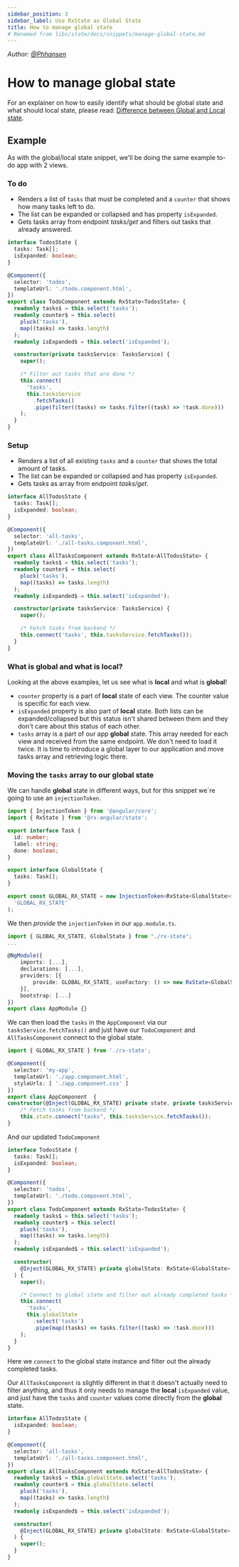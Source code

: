 ```yaml
---
sidebar_position: 3
sidebar_label: Use RxState as Global State
title: How to manage global state
# Renamed from libs/state/docs/snippets/manage-global-state.md
---
```


_Author: [@Phhansen](https://github.com/Phhansen)_

# How to manage global state

For an explainer on how to easily identify what should be global state and what should local state, please read: [Difference between Global and Local state](./determine-state-type.md).

## Example

As with the global/local state snippet, we'll be doing the same example to-do app with 2 views.

### To do

- Renders a list of `tasks` that must be completed and a `counter` that shows how many tasks left to do.
- The list can be expanded or collapsed and has property `isExpanded`.
- Gets tasks array from endpoint _tasks/get_ and filters out tasks that already answered.

```typescript
interface TodosState {
  tasks: Task[];
  isExpanded: boolean;
}

@Component({
  selector: 'todos',
  templateUrl: './todo.component.html',
})
export class TodoComponent extends RxState<TodosState> {
  readonly tasks$ = this.select('tasks');
  readonly counter$ = this.select(
    pluck('tasks'),
    map((tasks) => tasks.length)
  );
  readonly isExpanded$ = this.select('isExpanded');

  constructor(private tasksService: TasksService) {
    super();

    /* Filter out tasks that are done */
    this.connect(
      'tasks',
      this.tasksService
        .fetchTasks()
        .pipe(filter((tasks) => tasks.filter((task) => !task.done)))
    );
  }
}
```

### Setup

- Renders a list of all existing `tasks` and a `counter` that shows the total amount of tasks.
- The list can be expanded or collapsed and has property `isExpanded`.
- Gets tasks as array from endpoint _tasks/get_.

```typescript
interface AllTodosState {
  tasks: Task[];
  isExpanded: boolean;
}

@Component({
  selector: 'all-tasks',
  templateUrl: './all-tasks.component.html',
})
export class AllTasksComponent extends RxState<AllTodosState> {
  readonly tasks$ = this.select('tasks');
  readonly counter$ = this.select(
    pluck('tasks'),
    map((tasks) => tasks.length)
  );
  readonly isExpanded$ = this.select('isExpanded');

  constructor(private tasksService: TasksService) {
    super();

    /* Fetch tasks from backend */
    this.connect('tasks', this.tasksService.fetchTasks());
  }
}
```

### What is global and what is local?

Looking at the above examples, let us see what is **local** and what is **global**!

- `counter` property is a part of **local** state of each view. The counter value is specific for each view.
- `isExpanded` property is also part of **local** state. Both lists can be expanded/collapsed but this status isn't shared between them and they don't care about this status of each other.
- `tasks` array is a part of our app **global** state. This array needed for each view and received from the same endpoint. We don't need to load it twice. It is time to introduce a global layer to our application and move tasks array and retrieving logic there.

### Moving the `tasks` array to our **global** state

We can handle **global** state in different ways, but for this snippet we´re going to use an `injectionToken`.

```typescript
import { InjectionToken } from '@angular/core';
import { RxState } from '@rx-angular/state';

export interface Task {
  id: number;
  label: string;
  done: boolean;
}

export interface GlobalState {
  tasks: Task[];
}

export const GLOBAL_RX_STATE = new InjectionToken<RxState<GlobalState>>(
  'GLOBAL_RX_STATE'
);
```

We then _provide_ the `injectionToken` in our `app.module.ts`.

```typescript
import { GLOBAL_RX_STATE, GlobalState } from "./rx-state";
...

@NgModule({
    imports: [...],
    declarations: [...],
    providers: [{
        provide: GLOBAL_RX_STATE, useFactory: () => new RxState<GlobalState>()
    }],
    bootstrap: [...]
})
export class AppModule {}
```

We can then load the `tasks` in the `AppComponent` via our `tasksService.fetchTasks()` and just have our `TodoComponent` and `AllTasksComponent` connect to the global state.

```typescript
import { GLOBAL_RX_STATE } from './rx-state';

@Component({
  selector: 'my-app',
  templateUrl: './app.component.html',
  styleUrls: [ './app.component.css' ]
})
export class AppComponent  {
constructor(@Inject(GLOBAL_RX_STATE) private state, private tasksService: TasksService) {
    /* Fetch tasks from backend */
    this.state.connect("tasks", this.tasksService.fetchTasks());
}
```

And our updated `TodoComponent`

```typescript
interface TodosState {
  tasks: Task[];
  isExpanded: boolean;
}

@Component({
  selector: 'todos',
  templateUrl: './todo.component.html',
})
export class TodoComponent extends RxState<TodosState> {
  readonly tasks$ = this.select('tasks');
  readonly counter$ = this.select(
    pluck('tasks'),
    map((tasks) => tasks.length)
  );
  readonly isExpanded$ = this.select('isExpanded');

  constructor(
    @Inject(GLOBAL_RX_STATE) private globalState: RxState<GlobalState>
  ) {
    super();

    /* Connect to global state and filter out already completed tasks */
    this.connect(
      'tasks',
      this.globalState
        .select('tasks')
        .pipe(map((tasks) => tasks.filter((task) => !task.done)))
    );
  }
}
```

Here we `connect` to the global state instance and filter out the already completed tasks.

Our `AllTasksComponent` is slightly different in that it doesn't actually need to filter anything, and thus it only needs to manage the **local** `isExpanded` value, and just have the `tasks` and `counter` values come directly from the **global** state.

```typescript
interface AllTodosState {
  isExpanded: boolean;
}

@Component({
  selector: 'all-tasks',
  templateUrl: './all-tasks.component.html',
})
export class AllTasksComponent extends RxState<AllTodosState> {
  readonly tasks$ = this.globalState.select('tasks');
  readonly counter$ = this.globalState.select(
    pluck('tasks'),
    map((tasks) => tasks.length)
  );
  readonly isExpanded$ = this.select('isExpanded');

  constructor(
    @Inject(GLOBAL_RX_STATE) private globalState: RxState<GlobalState>
  ) {
    super();
  }
}
```
